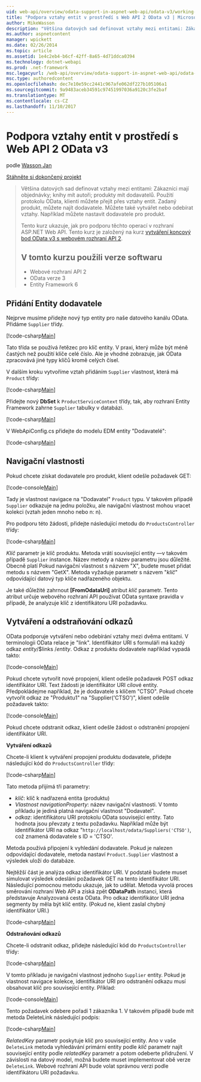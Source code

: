```yaml
---
uid: web-api/overview/odata-support-in-aspnet-web-api/odata-v3/working-with-entity-relations
title: "Podpora vztahy entit v prostředí s Web API 2 OData v3 | Microsoft Docs"
author: MikeWasson
description: "Většina datových sad definovat vztahy mezi entitami: Zákazníci mají objednávky; knihy mít autoři; produkty mít dodavatelů. Použití protokolu OData, klienti můžete přejít přes..."
ms.author: aspnetcontent
manager: wpickett
ms.date: 02/26/2014
ms.topic: article
ms.assetid: 1e4c2eb4-b6cf-42ff-8a65-4d71ddca0394
ms.technology: dotnet-webapi
ms.prod: .net-framework
msc.legacyurl: /web-api/overview/odata-support-in-aspnet-web-api/odata-v3/working-with-entity-relations
msc.type: authoredcontent
ms.openlocfilehash: dec7e10e59cc2441c967afe062df227b105106a1
ms.sourcegitcommit: 9a9483aceb34591c97451997036a9120c3fe2baf
ms.translationtype: MT
ms.contentlocale: cs-CZ
ms.lasthandoff: 11/10/2017
---
```

<a name="supporting-entity-relations-in-odata-v3-with-web-api-2"></a>Podpora vztahy entit v prostředí s Web API 2 OData v3
====================
podle [Wasson Jan](https://github.com/MikeWasson)

[Stáhněte si dokončený projekt](http://code.msdn.microsoft.com/ASPNET-Web-API-OData-cecdb524)

> Většina datových sad definovat vztahy mezi entitami: Zákazníci mají objednávky; knihy mít autoři; produkty mít dodavatelů. Použití protokolu OData, klienti můžete přejít přes vztahy entit. Zadaný produkt, můžete najít dodavatele. Můžete také vytvářet nebo odebírat vztahy. Například můžete nastavit dodavatele pro produkt.
> 
> Tento kurz ukazuje, jak pro podporu těchto operací v rozhraní ASP.NET Web API. Tento kurz je založený na kurz [vytváření koncový bod OData v3 s webovém rozhraní API 2](creating-an-odata-endpoint.md).
> 
> ## <a name="software-versions-used-in-the-tutorial"></a>V tomto kurzu použili verze softwaru
> 
> 
> - Webové rozhraní API 2
> - OData verze 3
> - Entity Framework 6


## <a name="add-a-supplier-entity"></a>Přidání Entity dodavatele

Nejprve musíme přidejte nový typ entity pro naše datového kanálu OData. Přidáme `Supplier` třídy.

[!code-csharp[Main](working-with-entity-relations/samples/sample1.cs)]

Tato třída se používá řetězec pro klíč entity. V praxi, který může být méně častých než použití klíče celé číslo. Ale je vhodné zobrazuje, jak OData zpracovává jiné typy klíčů kromě celých čísel.

V dalším kroku vytvoříme vztah přidáním `Supplier` vlastnost, která má `Product` třídy:

[!code-csharp[Main](working-with-entity-relations/samples/sample2.cs)]

Přidejte nový **DbSet** k `ProductServiceContext` třídy, tak, aby rozhraní Entity Framework zahrne `Supplier` tabulky v databázi.

[!code-csharp[Main](working-with-entity-relations/samples/sample3.cs?highlight=9)]

V WebApiConfig.cs přidejte do modelu EDM entity "Dodavatelé":

[!code-csharp[Main](working-with-entity-relations/samples/sample4.cs?highlight=4)]

## <a name="navigation-properties"></a>Navigační vlastnosti

Pokud chcete získat dodavatele pro produkt, klient odešle požadavek GET:

[!code-console[Main](working-with-entity-relations/samples/sample5.cmd)]

Tady je vlastnost navigace na "Dodavatel" `Product` typu. V takovém případě `Supplier` odkazuje na jednu položku, ale navigační vlastnost mohou vracet kolekci (vztah jeden mnoho nebo n: n).

Pro podporu této žádosti, přidejte následující metodu do `ProductsController` třídy:

[!code-csharp[Main](working-with-entity-relations/samples/sample6.cs)]

*Klíč* parametr je klíč produktu. Metoda vrátí související entity &#8212;v takovém případě `Supplier` instance. Název metody a název parametru jsou důležité. Obecně platí Pokud navigační vlastnost s názvem "X", budete muset přidat metodu s názvem "GetX". Metoda vyžaduje parametr s názvem "*klíč*" odpovídající datový typ klíče nadřazeného objektu.

Je také důležité zahrnout **[FromOdataUri]** atribut *klíč* parametr. Tento atribut určuje webového rozhraní API používat OData syntaxe pravidla v případě, že analyzuje klíč z identifikátoru URI požadavku.

## <a name="creating-and-deleting-links"></a>Vytváření a odstraňování odkazů

OData podporuje vytváření nebo odebírání vztahy mezi dvěma entitami. V terminologii OData relace je "link". Identifikátor URI s formuláři má každý odkaz *entity*/$links /*entity*. Odkaz z produktu dodavatele například vypadá takto:

[!code-console[Main](working-with-entity-relations/samples/sample7.cmd)]

Pokud chcete vytvořit nové propojení, klient odešle požadavek POST odkaz identifikátor URI. Text žádosti je identifikátor URI cílové entity. Předpokládejme například, že je dodavatele s klíčem "CTSO". Pokud chcete vytvořit odkaz ze "Produktu1" na "Supplier('CTSO')", klient odešle požadavek takto:

[!code-console[Main](working-with-entity-relations/samples/sample8.cmd)]

Pokud chcete odstranit odkaz, klient odešle žádost o odstranění propojení identifikátor URI.

**Vytváření odkazů**

Chcete-li klient k vytváření propojení produktu dodavatele, přidejte následující kód do `ProductsController` třídy:

[!code-csharp[Main](working-with-entity-relations/samples/sample9.cs)]

Tato metoda přijímá tři parametry:

- *klíč*: klíč k nadřazená entita (produktu)
- *Vlastnost navigationProperty*: název navigační vlastnosti. V tomto příkladu je jediná platná navigační vlastnost "Dodavatel".
- *odkaz*: identifikátoru URI protokolu OData související entity. Tato hodnota jsou převzaty z textu požadavku. Například může být identifikátor URI na odkaz "`http://localhost/odata/Suppliers('CTSO')`, což znamená dodavatele s ID = 'CTSO'.

Metoda používá připojení k vyhledání dodavatele. Pokud je nalezen odpovídající dodavatele, metoda nastaví `Product.Supplier` vlastnost a výsledek uloží do databáze.

Nejtěžší část je analýza odkaz identifikátor URI. V podstatě budete muset simulovat výsledek odeslání požadavek GET na tento identifikátor URI. Následující pomocnou metodu ukazuje, jak to udělat. Metoda vyvolá proces směrování rozhraní Web API a získá zpět **ODataPath** instanci, která představuje Analyzovaná cesta OData. Pro odkaz identifikátor URI jedna segmenty by měla být klíč entity. (Pokud ne, klient zaslal chybný identifikátor URI.)

[!code-csharp[Main](working-with-entity-relations/samples/sample10.cs)]

**Odstraňování odkazů**

Chcete-li odstranit odkaz, přidejte následující kód do `ProductsController` třídy:

[!code-csharp[Main](working-with-entity-relations/samples/sample11.cs)]

V tomto příkladu je navigační vlastnost jednoho `Supplier` entity. Pokud je vlastnost navigace kolekce, identifikátor URI pro odstranění odkazu musí obsahovat klíč pro související entity. Příklad:

[!code-console[Main](working-with-entity-relations/samples/sample12.cmd)]

Tento požadavek odebere pořadí 1 zákazníka 1. V takovém případě bude mít metoda DeleteLink následující podpis:

[!code-csharp[Main](working-with-entity-relations/samples/sample13.cs)]

*RelatedKey* parametr poskytuje klíč pro související entity. Ano v vaše `DeleteLink` metoda vyhledávání primární entity podle *klíč* parametr najít související entity podle *relatedKey* parametr a potom odeberte přidružení. V závislosti na datový model, možná budete muset implementovat obě verze `DeleteLink`. Webové rozhraní API bude volat správnou verzi podle identifikátoru URI požadavku.
